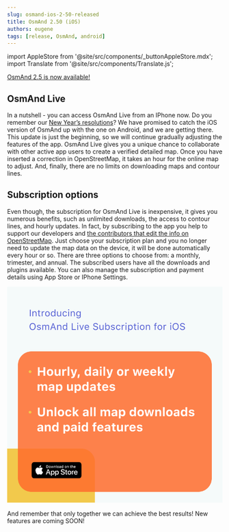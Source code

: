 ```yaml
---
slug: osmand-ios-2-50-released
title: OsmAnd 2.50 (iOS)
authors: eugene
tags: [release, OsmAnd, android]
---
```

import AppleStore from '@site/src/components/_buttonAppleStore.mdx';
import Translate from '@site/src/components/Translate.js';


<a href="https://itunes.apple.com/us/app/osmand-maps-travel-navigate/id934850257">OsmAnd 2.5 is now available!</a>

<!--truncate-->


## OsmAnd Live

In a nutshell - you can access OsmAnd Live from an IPhone now. Do you remember our <a href="https://osmand.net/blog/2019-ny-resolutions">New Year’s resolutions</a>? We have promised to catch the iOS version of OsmAnd up with the one on Android, and we are getting there. This update is just the beginning, so we will continue gradually adjusting the features of the app. OsmAnd Live gives you a unique chance to collaborate with other active app users to create a verified detailed map. Once you have inserted a correction in OpenStreetMap, it takes an hour for the online map to adjust. And, finally, there are no limits on downloading maps and contour lines.

## Subscription options

Even though, the subscription for OsmAnd Live is inexpensive, it gives you numerous benefits, such as unlimited downloads, the access to contour lines, and hourly updates. In fact, by subscribing to the app you help to support our developers and <a href="https://osmand.net/osm_live">the contributors that edit the info on OpenStreetMap</a>. Just choose your subscription plan and you no longer need to update the map data on the device, it will be done automatically every hour or so. There are three options to choose from: a monthly, trimester, and annual. The subscribed users have all the downloads and plugins available. You can also manage the subscription and payment details using App Store or IPhone Settings.

![OsmAnd iOS 2.50](./ios-2-5.png)


And remember that only together we can achieve the best results!
New features are coming SOON!






<AppleStore/>